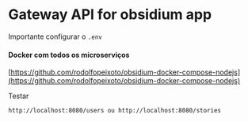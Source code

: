 # Gateway API for obsidium app

Importante configurar o `.env`

#### Docker com todos os microserviços

[https://github.com/rodolfopeixoto/obsidium-docker-compose-nodejs](https://github.com/rodolfopeixoto/obsidium-docker-compose-nodejs)

Testar

```
http://localhost:8080/users ou http://localhost:8080/stories
```

